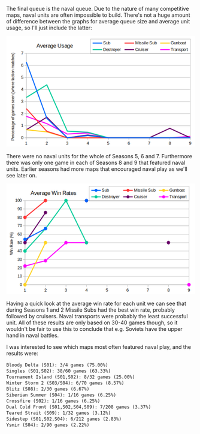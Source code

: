 The final queue is the naval queue.  Due to the nature of many competitive maps, naval units are often impossible to build.  There's not a huge amount of difference between the graphs for average queue size and average unit usage, so I'll just include the latter:

![Naval usage](036_NavalUsage.png)

There were no naval units for the whole of Seasons 5, 6 and 7.  Furthermore there was only one game in each of Seasons 8 and 9 that featured naval units.  Earlier seasons had more maps that encouraged naval play as we'll see later on.

![Naval win rates](036_NavalWinRate.png)

Having a quick look at the average win rate for each unit we can see that during Seasons 1 and 2 Missile Subs had the best win rate, probably followed by cruisers. Naval transports were probably the least successful unit.  All of these results are only based on 30-40 games though, so it wouldn't be fair to use this to conclude that e.g. Soviets have the upper hand in naval battles.

I was interested to see which maps most often featured naval play, and the results were:

```
Bloody Delta (S01): 3/4 games (75.00%)
Singles (S01,S02): 38/60 games (63.33%)
Tournament Island (S01,S02): 8/32 games (25.00%)
Winter Storm 2 (S03/S04): 6/70 games (8.57%)
Blitz (S08): 2/30 games (6.67%)
Siberian Summer (S04): 1/16 games (6.25%)
Crossfire (S02): 1/16 games (6.25%)
Dual Cold Front (S01,S02,S04,S09): 7/208 games (3.37%)
Teared Strait (S09): 1/32 games (3.12%)
Sidestep (S01,S02,S04): 6/212 games (2.83%)
Ysmir (S04): 2/90 games (2.22%)
```

